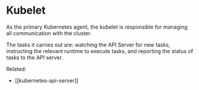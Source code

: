 # Kubelet

As the primary Kubernetes agent, the kubelet is responsible for managing
all communication with the cluster.

The tasks it carries out are: watching the API Server for new tasks,
instructing the relevant runtime to execute tasks, and reporting the
status of tasks to the API server.

Related:
- [[kubernetes-api-server]]
